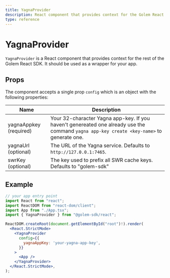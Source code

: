 ```yaml
---
title: YagnaProvider
description: React component that provides context for the Golem React SDK
type: reference
---
```


# YagnaProvider

`YagnaProvider` is a React component that provides context for the rest of the Golem React SDK. It should be used as a wrapper for your app.

## Props

The component accepts a single prop `config` which is an object with the following properties:

| Name                   | Description                                                                                                                               |
| ---------------------- | ----------------------------------------------------------------------------------------------------------------------------------------- |
| yagnaAppkey (required) | Your 32-character Yagna app-key. If you haven't genereated one already use the command `yagna app-key create <key-name>` to generate one. |
| yagnaUrl (optional)    | The URL of the Yagna service. Defaults to `http://127.0.0.1:7465`.                                                                        |
| swrKey (optional)      | The key used to prefix all SWR cache keys. Defaults to "golem-sdk"                                                                        |

## Example

```jsx
// your app entry point
import React from "react";
import ReactDOM from "react-dom/client";
import App from "./App.tsx";
import { YagnaProvider } from "@golem-sdk/react";

ReactDOM.createRoot(document.getElementById("root")!).render(
  <React.StrictMode>
    <YagnaProvider
      config={{
        yagnaAppKey: 'your-yagna-app-key',
      }}
    >
      <App />
    </YagnaProvider>
  </React.StrictMode>,
);
```
